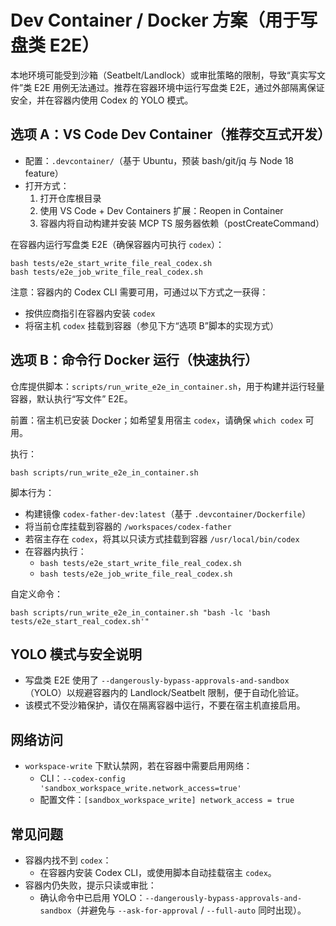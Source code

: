 # Dev Container / Docker 方案（用于写盘类 E2E）

本地环境可能受到沙箱（Seatbelt/Landlock）或审批策略的限制，导致“真实写文件”类 E2E 用例无法通过。推荐在容器环境中运行写盘类 E2E，通过外部隔离保证安全，并在容器内使用 Codex 的 YOLO 模式。

## 选项 A：VS Code Dev Container（推荐交互式开发）

- 配置：`.devcontainer/`（基于 Ubuntu，预装 bash/git/jq 与 Node 18 feature）
- 打开方式：
  1) 打开仓库根目录
  2) 使用 VS Code + Dev Containers 扩展：Reopen in Container
  3) 容器内将自动构建并安装 MCP TS 服务器依赖（postCreateCommand）

在容器内运行写盘类 E2E（确保容器内可执行 `codex`）：

```
bash tests/e2e_start_write_file_real_codex.sh
bash tests/e2e_job_write_file_real_codex.sh
```

注意：容器内的 Codex CLI 需要可用，可通过以下方式之一获得：
- 按供应商指引在容器内安装 `codex`
- 将宿主机 `codex` 挂载到容器（参见下方“选项 B”脚本的实现方式）

## 选项 B：命令行 Docker 运行（快速执行）

仓库提供脚本：`scripts/run_write_e2e_in_container.sh`，用于构建并运行轻量容器，默认执行“写文件” E2E。

前置：宿主机已安装 Docker；如希望复用宿主 `codex`，请确保 `which codex` 可用。

执行：

```
bash scripts/run_write_e2e_in_container.sh
```

脚本行为：
- 构建镜像 `codex-father-dev:latest`（基于 `.devcontainer/Dockerfile`）
- 将当前仓库挂载到容器的 `/workspaces/codex-father`
- 若宿主存在 `codex`，将其以只读方式挂载到容器 `/usr/local/bin/codex`
- 在容器内执行：
  - `bash tests/e2e_start_write_file_real_codex.sh`
  - `bash tests/e2e_job_write_file_real_codex.sh`

自定义命令：

```
bash scripts/run_write_e2e_in_container.sh "bash -lc 'bash tests/e2e_start_real_codex.sh'"
```

## YOLO 模式与安全说明

- 写盘类 E2E 使用了 `--dangerously-bypass-approvals-and-sandbox`（YOLO）以规避容器内的 Landlock/Seatbelt 限制，便于自动化验证。
- 该模式不受沙箱保护，请仅在隔离容器中运行，不要在宿主机直接启用。

## 网络访问

- `workspace-write` 下默认禁网，若在容器中需要启用网络：
  - CLI：`--codex-config 'sandbox_workspace_write.network_access=true'`
  - 配置文件：`[sandbox_workspace_write] network_access = true`

## 常见问题

- 容器内找不到 `codex`：
  - 在容器内安装 Codex CLI，或使用脚本自动挂载宿主 `codex`。
- 容器内仍失败，提示只读或审批：
  - 确认命令中已启用 YOLO：`--dangerously-bypass-approvals-and-sandbox`（并避免与 `--ask-for-approval` / `--full-auto` 同时出现）。

